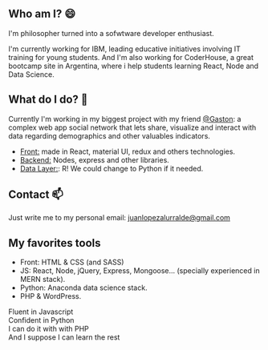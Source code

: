 ## Who am I? 😄

I'm philosopher turned into a sofwtware developer enthusiast. 

I'm currently working for IBM, leading educative initiatives involving IT training for young students. And I'm also working for CoderHouse, a great bootcamp site in Argentina, where i help students learning React, Node and Data Science. 

## What do I do? 🔭
Currently I'm working in my biggest project with my friend <a href="https://github.com/gastonbecerra">@Gaston</a>: a complex web app social network that lets share, visualize and interact with data regarding demographics and other valuables indicators. 
- <a href="https://github.com/gastonbecerra/gc-client2">Front:</a> made in React, material UI, redux and others technologies. 
- <a href="https://github.com/gastonbecerra/gc-server2">Backend:</a> Nodes, express and other libraries.
- <a href="https://stormy-citadel-88496.herokuapp.com/">Data Layer:</a>: R! We could change to Python if it needed. 

## Contact 📫
Just write me to my personal email: juanlopezalurralde@gmail.com

## My favorites tools
- Front: HTML & CSS (and SASS)
- JS: React, Node, jQuery, Express, Mongoose... (specially experienced in MERN stack).
- Python: Anaconda data science stack.
- PHP & WordPress.

Fluent in Javascript</br>
Confident in Python</br>
I can do it with with PHP</br>
And I suppose I can learn the rest</br>
<!--
**JuanPaLA/JuanPaLA** is a ✨ _special_ ✨ repository because its `README.md` (this file) appears on your GitHub profile.

Here are some ideas to get you started:

-  I’m currently working on ...
- 🌱 I’m currently learning ...
- 👯 I’m looking to collaborate on ...
- 🤔 I’m looking for help with ...
- 💬 Ask me about ...
-  How to reach me: ...
-  Pronouns: ...
- ⚡ Fun fact: ...
-->
